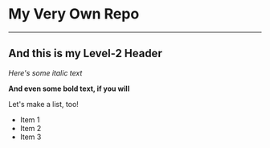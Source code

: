 # My Very Own Repo
---
## And this is my Level-2 Header

*Here's some italic text*

**And even some bold text, if you will**

Let's make a list, too!
- Item 1
- Item 2
- Item 3
